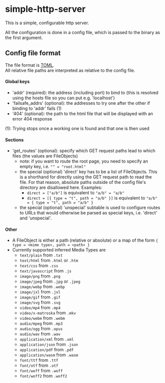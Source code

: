 # simple-http-server
This is a simple, configurable http server.

All the configuration is done in a config file, 
which is passed to the binary as the first argument.

## Config file format
The file format is [TOML](https://toml.io/).\
All relative file paths are interpreted as relative to the config file.

#### Global keys
- 'addr' (required): the address (including port) to bind to 
    (this is resolved using the hosts file so you can put e.g. 'localhost')
- 'failsafe_addrs' (optional): the addresses to try one after the other if binding to 'addr' fails (1)
- '404' (optional): the path to the html file that will be displayed with an error 404 response

(1): Trying stops once a working one is found and that one is then used
#### Sections
- 'get_routes' (optional): specify which GET request paths lead to which files (the values are FileObjects)
  - note: if you want to route the root page, you need to specify an empty key, i.e. `"" = "root.html"`
  - the special (optional) 'direct' key has to be a list of FileObjects.
    This is a shorthand for directly using the GET request path to read the file.
    For that reason, absolute paths outside of the config file's directory are disallowed here.
    Examples:
    - `direct = ["a/b"]` is equivalent to `"a/b" = "a/b"`
    - `direct = [{ type = "t", path = "a/b" }]` is equivalent to `"a/b" = { type = "t", path = "a/b" }`
  - the special (optional) 'unspecial' subtable is used to configure routes to URLs
    that would otherwise be parsed as special keys, i.e. 'direct' and 'unspecial'.

#### Other
- A FileObject is either a path (relative or absolute) or a map of the form `{ type = <mime type>, path = <path> }`
- Currently supported inferred Media Types are
    - `text/plain` from `.txt`
    - `text/html` from `.html` or `.htm`
    - `text/css` from `.css`
    - `text/javascript` from `.js`
    - `image/png` from `.png`
    - `image/jpeg` from `.jpg` or `.jpeg`
    - `image/webp` from `.webp`
    - `image/jxl` from `.jxl`
    - `image/gif` from `.gif`
    - `image/svg` from `.svg`
    - `video/mp4` from `.mp4`
    - `video/x-matroska` from `.mkv`
    - `video/webm` from `.webm`
    - `audio/mpeg` from `.mp3`
    - `audio/ogg` from `.opus`
    - `audio/wav` from `.wav`
    - `application/xml` from `.xml`
    - `application/json` from `.json`
    - `application/pdf` from `.pdf`
    - `application/wasm` from `.wasm`
    - `font/ttf` from `.ttf`
    - `font/otf` from `.otf`
    - `font/woff` from `.woff`
    - `font/woff2` from `.woff2`
